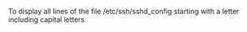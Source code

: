 To display all lines of the file /etc/ssh/sshd_config starting with a letter including capital letters
